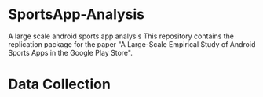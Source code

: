 # SportsApp-Analysis
A large scale android sports app analysis
This repository contains the replication package for the paper "A Large-Scale Empirical Study of Android Sports Apps in the Google Play Store".



# Data Collection

